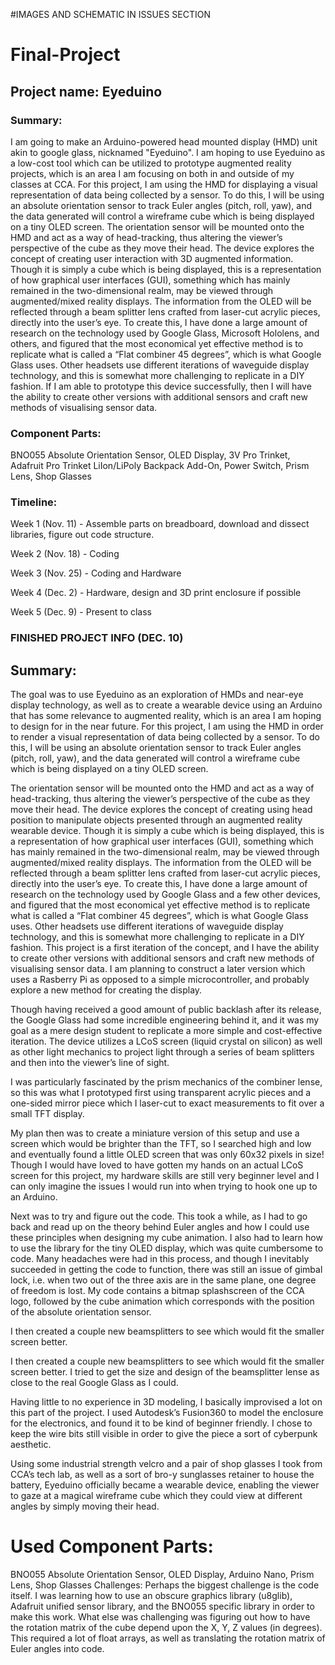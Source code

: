 #IMAGES AND SCHEMATIC IN ISSUES SECTION


# Final-Project

## Project name: Eyeduino

### Summary: 

I am going to make an Arduino-powered head mounted display (HMD) unit akin to google glass, nicknamed "Eyeduino". I am hoping to use Eyeduino as a low-cost tool which can be utilized to prototype augmented reality projects, which is an area I am focusing on both in and outside of my classes at CCA. For this project, I am using the HMD for displaying a visual representation of data being collected by a sensor. To do this, I will be using an absolute orientation sensor to track Euler angles (pitch, roll, yaw), and the data generated will control a wireframe cube which is being displayed on a tiny OLED screen. The orientation sensor will be mounted onto the HMD and act as a way of head-tracking, thus altering the viewer’s perspective of the cube as they move their head. The device explores the concept of creating user interaction with 3D augmented information. Though it is simply a cube which is being displayed, this is a representation of how graphical user interfaces (GUI), something which has mainly remained in the two-dimensional realm, may be viewed through augmented/mixed reality displays. The information from the OLED will be reflected through a beam splitter lens crafted from laser-cut acrylic pieces, directly into the user’s eye. To create this, I have done a large amount of research on the technology used by Google Glass, Microsoft Hololens, and others, and figured that the most economical yet effective method is to replicate what is called a “Flat combiner 45 degrees”, which is what Google Glass uses. Other headsets use different iterations of waveguide display technology, and this is somewhat more challenging to replicate in a DIY fashion. If I am able to prototype this device successfully, then I will have the ability to create other versions with additional sensors and craft new methods of visualising sensor data. 

### Component Parts: 

BNO055 Absolute Orientation Sensor, OLED Display, 3V Pro Trinket, Adafruit Pro Trinket LiIon/LiPoly Backpack Add-On, Power Switch, Prism Lens, Shop Glasses


### Timeline:

 Week 1 (Nov. 11) - Assemble parts on breadboard, download and dissect libraries, figure out code structure. 
 
 Week 2 (Nov. 18) - Coding
 
 Week 3 (Nov. 25) - Coding and Hardware
 
 Week 4 (Dec. 2) - Hardware, design and 3D print enclosure if possible
 
 Week 5 (Dec. 9) - Present to class
 
 
 ### FINISHED PROJECT INFO (DEC. 10) 
 ## Summary:

The goal was to use Eyeduino as an exploration of HMDs and near-eye display technology, as well as to create a wearable device using an Arduino that has some relevance to augmented reality, which is an area I am hoping to design for in the near future. For this project, I am using the HMD in order to render a visual representation of data being collected by a sensor. To do this, I will be using an absolute orientation sensor to track Euler angles (pitch, roll, yaw), and the data generated will control a wireframe cube which is being displayed on a tiny OLED screen.

 The orientation sensor will be mounted onto the HMD and act as a way of head-tracking, thus altering the viewer’s perspective of the cube as they move their head. The device explores the concept of creating using head position to manipulate objects presented through an augmented reality wearable device. Though it is simply a cube which is being displayed, this is a representation of how graphical user interfaces (GUI), something which has mainly remained in the two-dimensional realm, may be viewed through augmented/mixed reality displays. The information from the OLED will be reflected through a beam splitter lens crafted from laser-cut acrylic pieces, directly into the user’s eye. 
To create this, I have done a large amount of research on the technology used by Google Glass and a few other devices, and figured that the most economical yet effective method is to replicate what is called a “Flat combiner 45 degrees”, which is what Google Glass uses. Other headsets use different iterations of waveguide display technology, and this is somewhat more challenging to replicate in a DIY fashion. This project is a first iteration of the concept, and I have the ability to create other versions with additional sensors and craft new methods of visualising sensor data. I am planning to construct a later version which uses a Rasberry Pi as opposed to a simple microcontroller, and probably explore a new method for creating the display.

Though having received a good amount of public backlash after its release, the Google Glass had some incredible engineering behind it, and it was my goal as a mere design student to replicate a more simple and cost-effective iteration. The device utilizes a LCoS screen (liquid crystal on silicon) as well as other light mechanics to project light through a series of beam splitters and then into the viewer’s line of sight.

 I was particularly fascinated by the prism mechanics of the combiner lense, so this was what I prototyped first using transparent acrylic pieces and a one-sided mirror piece which I laser-cut to exact measurements to fit over a small TFT display. 
 
My plan then was to create a miniature version of this setup and use a screen which would be brighter than the TFT, so I searched high and low and eventually found a little OLED screen that was only 60x32 pixels in size! Though I would have loved to have gotten my hands on an actual LCoS screen for this project, my hardware skills are still very beginner level and I can only imagine the issues I would run into when trying to hook one up to an Arduino. 

Next was to try and figure out the code. This took a while, as I had to go back and read up on the theory behind Euler angles and how I could use these principles when designing my cube animation. I also had to learn how to use the library for the tiny OLED display, which was quite cumbersome to code. Many headaches were had in this process, and though I inevitably succeeded in getting the code to function, there was still an issue of gimbal lock, i.e. when two out of the three axis are in the same plane, one degree of freedom is lost. My code contains a bitmap splashscreen of the CCA logo, followed by the cube animation which corresponds with the position of the absolute orientation sensor.


I then created a couple new beamsplitters to see which would fit the smaller screen better. 

I then created a couple new beamsplitters to see which would fit the smaller screen better. I tried to get the size and design of the beamsplitter lense as close to the real Google Glass as I could. 

 Having little to no experience in 3D modeling, I basically improvised a lot on this part of the project. I used Autodesk’s Fusion360 to model the enclosure for the electronics, and found it to be kind of beginner friendly. I chose to keep the wire bits still visible in order to give the piece a sort of cyberpunk aesthetic. 


Using some industrial strength velcro and a pair of shop glasses I took from CCA’s tech lab, as well as a sort of bro-y sunglasses retainer to house the battery, Eyeduino officially became a wearable device, enabling the viewer to gaze at a magical wireframe cube which they could view at different angles by simply moving their head. 





# Used Component Parts:
BNO055 Absolute Orientation Sensor, OLED Display, Arduino Nano, Prism Lens, Shop Glasses
Challenges:
Perhaps the biggest challenge is the code itself. I was learning how to use an obscure graphics library (u8glib), Adafruit unified sensor library, and the BNO055 specific library in order to make this work. What else was challenging was figuring out how to have the rotation matrix of the cube depend upon the X, Y, Z values (in degrees). This required a lot of float arrays, as well as translating the rotation matrix of Euler angles into code. 
 
 
